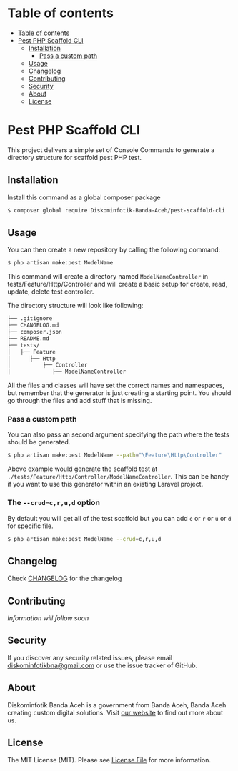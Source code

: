 Table of contents
=================
<!--ts-->
   * [Table of contents](#table-of-contents)
   * [Pest PHP Scaffold CLI](#pest-php-scaffold-cli)
      * [Installation](#installation)
          * [Pass a custom path](#pass-a-custom-path)
      * [Usage](#usage)
      * [Changelog](#changelog)
      * [Contributing](#contributing)
      * [Security](#security)
      * [About](#about)
      * [License](#license)
<!--te-->

Pest PHP Scaffold CLI
===

This project delivers a simple set of Console Commands to generate a directory structure for scaffold pest PHP test.

Installation
---
Install this command as a global composer package

```bash
$ composer global require Diskominfotik-Banda-Aceh/pest-scaffold-cli
```

Usage
---

You can then create a new repository by calling the following command:

```bash
$ php artisan make:pest ModelName
```

This command will create a directory named `ModelNameController` in tests/Feature/Http/Controller and will create a basic setup for create, read, update, delete test controller.

The directory structure will look like following:

```bash
├── .gitignore
├── CHANGELOG.md
├── composer.json
├── README.md
├── tests/
│   ├── Feature
│      ├── Http
│          ├── Controller
│             ├── ModelNameController

```

All the files and classes will have set the correct names and namespaces, but remember that the generator is just creating a starting point. You should go through the files and add stuff that is missing.

### Pass a custom path

You can also pass an second argument specifying the path where the tests should be generated.

```bash
$ php artisan make:pest ModelName --path="\Feature\Http\Controller"
```

Above example would generate the scaffold test at `./tests/Feature/Http/Controller/ModelNameController`. This can be handy if you want to use this generator within an existing Laravel project.

### The `--crud=c,r,u,d` option

By default you will get all of the test scaffold but you can add `c` or `r` or `u` or `d` for specific file. 

```bash
$ php artisan make:pest ModelName --crud=c,r,u,d
```

Changelog
---
Check [CHANGELOG](CHANGELOG.md) for the changelog

Contributing
---
*Information will follow soon*


Security
---
If you discover any security related issues, please email diskominfotikbna@gmail.com or use the issue tracker of GitHub.

About
---
Diskominfotik Banda Aceh is a government from Banda Aceh, Banda Aceh creating custom digital solutions. Visit [our website](https://bandaacehkota.go.id) to find out more about us.

License
---
The MIT License (MIT). Please see [License File](https://github.com/Diskominfotik-Banda-Aceh)
for more information.

